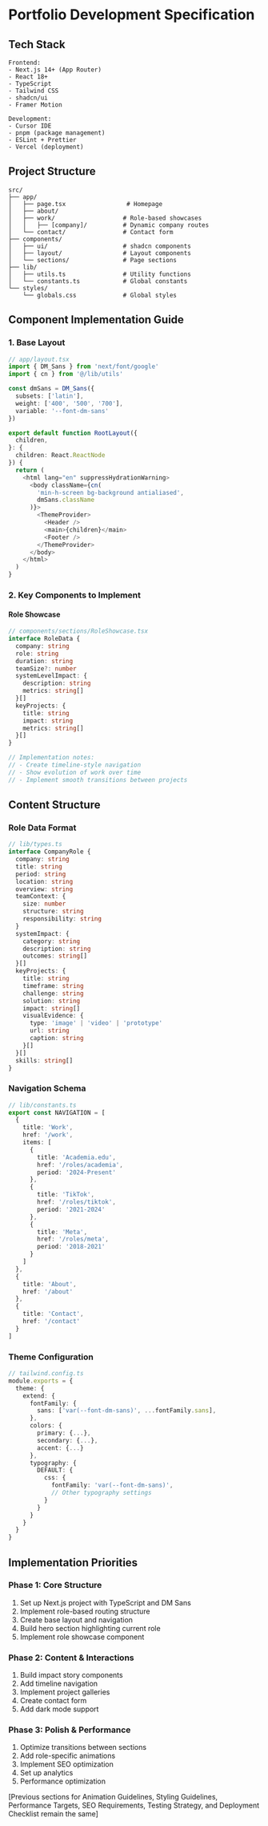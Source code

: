 # Portfolio Development Specification

## Tech Stack
```plaintext
Frontend:
- Next.js 14+ (App Router)
- React 18+
- TypeScript
- Tailwind CSS
- shadcn/ui
- Framer Motion

Development:
- Cursor IDE
- pnpm (package management)
- ESLint + Prettier
- Vercel (deployment)
```

## Project Structure
```plaintext
src/
├── app/
│   ├── page.tsx                 # Homepage
│   ├── about/
│   ├── work/                   # Role-based showcases
│   │   ├── [company]/          # Dynamic company routes
│   └── contact/                # Contact form
├── components/
│   ├── ui/                     # shadcn components
│   ├── layout/                 # Layout components
│   └── sections/               # Page sections
├── lib/
│   ├── utils.ts                # Utility functions
│   └── constants.ts            # Global constants
└── styles/
    └── globals.css             # Global styles
```

## Component Implementation Guide

### 1. Base Layout
```typescript
// app/layout.tsx
import { DM_Sans } from 'next/font/google'
import { cn } from '@/lib/utils'

const dmSans = DM_Sans({ 
  subsets: ['latin'],
  weight: ['400', '500', '700'],
  variable: '--font-dm-sans'
})

export default function RootLayout({
  children,
}: {
  children: React.ReactNode
}) {
  return (
    <html lang="en" suppressHydrationWarning>
      <body className={cn(
        'min-h-screen bg-background antialiased',
        dmSans.className
      )}>
        <ThemeProvider>
          <Header />
          <main>{children}</main>
          <Footer />
        </ThemeProvider>
      </body>
    </html>
  )
}
```

### 2. Key Components to Implement

#### Role Showcase
```typescript
// components/sections/RoleShowcase.tsx
interface RoleData {
  company: string
  role: string
  duration: string
  teamSize?: number
  systemLevelImpact: {
    description: string
    metrics: string[]
  }[]
  keyProjects: {
    title: string
    impact: string
    metrics: string[]
  }[]
}

// Implementation notes:
// - Create timeline-style navigation
// - Show evolution of work over time
// - Implement smooth transitions between projects
```

## Content Structure

### Role Data Format
```typescript
// lib/types.ts
interface CompanyRole {
  company: string
  title: string
  period: string
  location: string
  overview: string
  teamContext: {
    size: number
    structure: string
    responsibility: string
  }
  systemImpact: {
    category: string
    description: string
    outcomes: string[]
  }[]
  keyProjects: {
    title: string
    timeframe: string
    challenge: string
    solution: string
    impact: string[]
    visualEvidence: {
      type: 'image' | 'video' | 'prototype'
      url: string
      caption: string
    }[]
  }[]
  skills: string[]
}
```

### Navigation Schema
```typescript
// lib/constants.ts
export const NAVIGATION = [
  {
    title: 'Work',
    href: '/work',
    items: [
      {
        title: 'Academia.edu',
        href: '/roles/academia',
        period: '2024-Present'
      },
      {
        title: 'TikTok',
        href: '/roles/tiktok',
        period: '2021-2024'
      },
      {
        title: 'Meta',
        href: '/roles/meta',
        period: '2018-2021'
      }
    ]
  },
  {
    title: 'About',
    href: '/about'
  },
  {
    title: 'Contact',
    href: '/contact'
  }
]
```

### Theme Configuration
```typescript
// tailwind.config.ts
module.exports = {
  theme: {
    extend: {
      fontFamily: {
        sans: ['var(--font-dm-sans)', ...fontFamily.sans],
      },
      colors: {
        primary: {...},
        secondary: {...},
        accent: {...}
      },
      typography: {
        DEFAULT: {
          css: {
            fontFamily: 'var(--font-dm-sans)',
            // Other typography settings
          }
        }
      }
    }
  }
}
```

## Implementation Priorities

### Phase 1: Core Structure
1. Set up Next.js project with TypeScript and DM Sans
2. Implement role-based routing structure
3. Create base layout and navigation
4. Build hero section highlighting current role
5. Implement role showcase component

### Phase 2: Content & Interactions
1. Build impact story components
2. Add timeline navigation
3. Implement project galleries
4. Create contact form
5. Add dark mode support

### Phase 3: Polish & Performance
1. Optimize transitions between sections
2. Add role-specific animations
3. Implement SEO optimization
4. Set up analytics
5. Performance optimization

[Previous sections for Animation Guidelines, Styling Guidelines, Performance Targets, SEO Requirements, Testing Strategy, and Deployment Checklist remain the same]